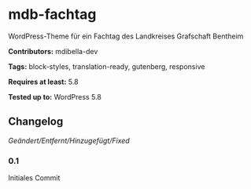 # mdb-fachtag
WordPress-Theme für ein Fachtag des Landkreises Grafschaft Bentheim

__Contributors:__ mdibella-dev

__Tags:__  block-styles, translation-ready, gutenberg, responsive

__Requires at least:__ 5.8  

__Tested up to:__ WordPress 5.8  


## Changelog
*Geändert/Entfernt/Hinzugefügt/Fixed*


### 0.1  
Initiales Commit  
